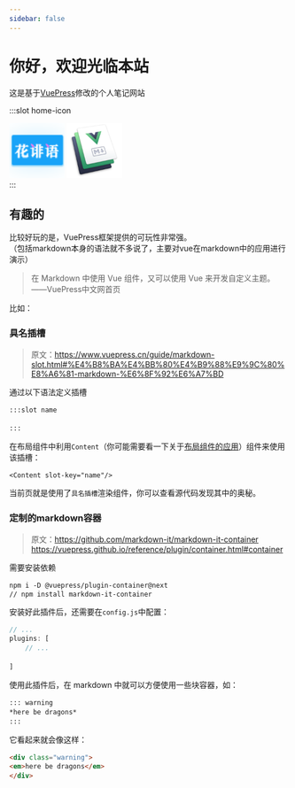 ```yaml
---
sidebar: false
---
```

# 你好，欢迎光临本站
这是基于[VuePress](https://www.vuepress.cn/)修改的个人笔记网站

:::slot home-icon
<div>
    <img src="../favicon.png" width="100px" height="100px">
    <span></span>
    <img src="./.vuepress/public/vuepresslogo.png" width="100px" height="100px">
</div>
:::
<Content slot-key="home-icon"/>

## 有趣的
比较好玩的是，VuePress框架提供的可玩性非常强。  
（包括markdown本身的语法就不多说了，主要对vue在markdown中的应用进行演示）

> 在 Markdown 中使用 Vue 组件，又可以使用 Vue 来开发自定义主题。——VuePress中文网首页


比如：  
### 具名插槽
> 原文：https://www.vuepress.cn/guide/markdown-slot.html#%E4%B8%BA%E4%BB%80%E4%B9%88%E9%9C%80%E8%A6%81-markdown-%E6%8F%92%E6%A7%BD

通过以下语法定义插槽
```md
:::slot name

:::
```
在布局组件中利用`Content`（你可能需要看一下关于[布局组件的应用](./2023/03/08/vuepress组件/)）组件来使用该插槽：
```vue
<Content slot-key="name"/>
```
当前页就是使用了`具名插槽`渲染组件，你可以查看源代码发现其中的奥秘。

### 定制的markdown容器
> 原文：https://github.com/markdown-it/markdown-it-container
https://vuepress.github.io/reference/plugin/container.html#container

需要安装依赖
```shell
npm i -D @vuepress/plugin-container@next
// npm install markdown-it-container
```
安装好此插件后，还需要在`config.js`中配置：
```js
// ...
plugins: [
    // ...

]
```
使用此插件后，在 markdown 中就可以方便使用一些块容器，如：
```md
::: warning
*here be dragons*
:::
```
它看起来就会像这样：
```html
<div class="warning">
<em>here be dragons</em>
</div>
```